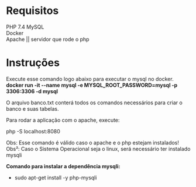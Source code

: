 <h1>Requisitos</h1>

PHP 7.4
MySQL <br>
Docker <br>
Apache || servidor que rode o php


<h1>Instruções</h1>
Execute esse comando logo abaixo para executar o mysql no docker.<br>
<strong>docker run -it --name mysql -e MYSQL_ROOT_PASSWORD=mysql -p 3306:3306 -d mysql</strong><br>

O arquivo banco.txt conterá todos os comandos necessários para criar o banco e suas tabelas.<br>

Para rodar a aplicação com o apache, execute:<br>

php -S localhost:8080<br>

Obs: Esse comando é válido caso o apache e o php estejam instalados!<br>
Obs²: Caso o Sistema Operacional seja o linux, será necessário ter instalado mysqli<br>

<strong>Comando para instalar a dependência mysqli:</strong><br>
- sudo apt-get install -y php-mysqli

